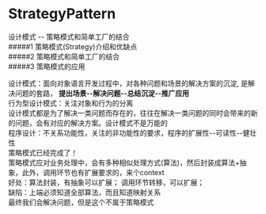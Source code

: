 # StrategyPattern
设计模式 -- 策略模式和简单工厂的结合  
#####1 策略模式(Strategy)介绍和优缺点  
#####2 策略模式和简单工厂的结合  
#####3 策略模式的应用  

设计模式：面向对象语言开发过程中，对各种问题和场景的解决方案的沉淀, 是解决问题的套路，  **提出场景--解决问题--总结沉淀--推广应用**       
行为型设计模式：关注对象和行为的分离  
设计模式都是为了解决一类问题而存在的，往往在解决一类问题的同时会带来的新的问题，会有对应的解决方案。设计模式不是万能的  
程序设计：不关系功能性，关注的非功能性的要求，程序的扩展性--可读性--健壮性   
策略模式已经完成了！   
策略模式应对业务处理中，会有多种相似处理方式(算法)，然后封装成算法+抽象，此外，调用环节也有扩展要求的，来个context  
好处：算法封装，有抽象可以扩展； 调用环节转移，可以扩展；  
缺陷：上端必须知道全部算法，而且知道映射关系  
最终我们会解决问题，但是这个不属于策略模式  

